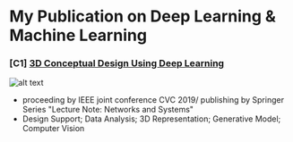 # My Publication on Deep Learning & Machine Learning 

### [C1] [3D Conceptual Design Using Deep Learning](https://arxiv.org/abs/1808.01675)
![alt text](https://github.com/vivienzou1/my-publication/blob/master/Screen%20Shot%202018-07-12%20at%2011.50.31%20PM.png)
* proceeding by IEEE joint conference CVC 2019/ publishing by Springer Series "Lecture Note: Networks and Systems"
* Design Support; Data Analysis; 3D Representation; Generative Model; Computer Vision  

